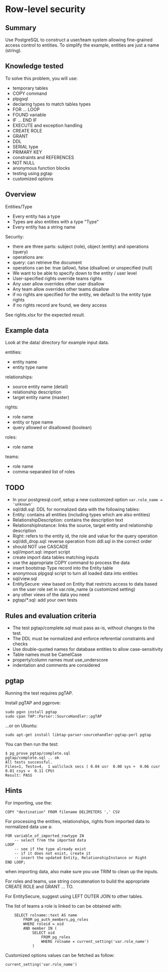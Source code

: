 # Row-level security

## Summary

Use PostgreSQL to construct a user/team system allowing fine-grained access control to entities. To simplify the example, entities are just a name (string).

## Knowledge tested

To solve this problem, you will use:

* temporary tables
* COPY command
* plpgsql
 * declaring types to match tables types
 * FOR ... LOOP
 * FOUND variable
 * IF ... END IF
 * EXECUTE and exception handling
* CREATE ROLE
* GRANT
* DDL
 * SERIAL type
 * PRIMARY KEY
 * constraints and REFERENCES
 * NOT NULL
* anonymous function blocks
* testing using pgtap
* customized options

## Overview

Entities/Type

* Every entity has a type
* Types are also entities with a type "Type"
* Every entity has a string name

Security:

* there are three parts: subject (role), object (entity) and operations (query)
* operations are:
 * query: can retrieve the document
* operations can be: true (allow), false (disallow) or unspecified (null)
* We want to be able to specify down to the entity / user level
* User-specified rights override teams rights
* Any user allow overrides other user disallow
* Any team allow overrides other teams disallow
* if no rights are specified for the entity, we default to the entity type rights
* if no rights record are found, we deny access

See rights.xlsx for the expected result.

## Example data

Look at the data/ directory for example input data.

entities:

* entity name
* entity type name

relationships:

* source entity name (detail)
* relationship description
* target entity name (master)

rights:

* role name
* entity or type name
* query allowed or disallowed (boolean)

roles:

* role name

teams:

* role name
* comma-separated list of roles

## TODO

* In your postgresql.conf, setup a new customized option ```var.role_name = 'unknown'```
* sql/ddl.sql: DDL for normalized data with the following tables:
 * Entity: contains all entities (including types which are also entities)
 * RelationshipDescription: contains the description text
 * RelationshipInstance: links the source, target entity and relationship description
 * Right: refers to the entity id, the role and value for the query operation
* sql/ddl_drop.sql: reverse operation from ddl.sql in the correct order
 * should NOT use CASCADE
* sql/import.sql: import script
 * create import data tables matching inputs
 * use the appropriate COPY command to process the data
 * insert bootstrap Type record into the Entity table
 * anonymous plpgsql script to turn all loaded data into entities
* sql/view.sql
 * EntitySecure: view based on Entity that restricts access to data based on the user role set in var.role_name (a customized setting)
 * any other views of the data you need
* pgtap/*.sql: add your own tests

## Rules and evaluation criteria

* The test pgtap/complete.sql must pass as-is, without changes to the test.
* The DDL must be normalized and enforce referential constraints and checks
* Use double-quoted names for database entities to allow case-sensitivity
* Table names must be CamelCase
* property/column names must use_underscore
* indentation and comments are considered

## pgtap

Running the test requires pgTAP.

Install pgTAP and pgprove:

```
sudo pgxn install pgtap
sudo cpan TAP::Parser::SourceHandler::pgTAP
```

...or on Ubuntu:

```
sudo apt-get install libtap-parser-sourcehandler-pgtap-perl pgtap
```

You can then run the test:

```
$ pg_prove pgtap/complete.sql
pgtap/complete.sql .. ok
All tests successful.
Files=1, Tests=4,  1 wallclock secs ( 0.04 usr  0.00 sys +  0.06 cusr  0.01 csys =  0.11 CPU)
Result: PASS
```

## Hints

For importing, use the:

```
COPY "destination" FROM filename DELIMITERS ',' CSV
```

For processing the entities, relationships, rights from imported data to normalized data use a:

```
FOR variable_of_imported_rowtype IN
	-- select from the imported data
LOOP
	-- see if the type already exist
	-- if it does not exist, create it
	-- insert the updated Entity, RelationshipInstance or Right
END LOOP;
```

when importing data, also make sure you use TRIM to clean up the inputs.

For roles and teams, use string concatenation to build the appropriate CREATE ROLE and GRANT ... TO.

For EntitySecure, suggest using LEFT OUTER JOIN to other tables.

The list of teams a role is linked to can be obtained with:

```
	SELECT rolname::text AS name
		FROM pg_auth_members,pg_roles
		WHERE roleid = oid
		AND member IN (
			SELECT oid
				FROM pg_roles
				WHERE rolname = current_setting('var.role_name')
			)
```

Customized options values can be fetched as follow:

```
current_setting('var.role_name')
```
